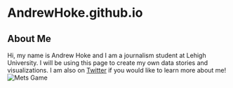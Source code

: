 # AndrewHoke.github.io
## About Me
Hi, my name is Andrew Hoke and I am a journalism student at Lehigh University. I will be using this page to create my own data stories and visualizations. I am also on [Twitter](https://twitter.com/andyhoke12?lang=en) if you would like to learn more about me!
![Mets Game](https://github.com/AndrewHoke/AndrewHoke.github.io/blob/master/IMG_0190.png?raw=true)
